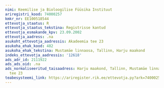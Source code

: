 ```yaml
---
nimi: Keemilise ja Bioloogilise Füüsika Instituut
ariregistri_kood: 74000257
kmkr_nr: EE100518544
ettevotja_staatus: R
ettevotja_staatus_tekstina: Registrisse kantud
ettevotja_esmakande_kpv: 23.09.2002
ettevotja_aadress: .na
asukoht_ettevotja_aadressis: Akadeemia tee 23
asukoha_ehak_kood: 482
asukoha_ehak_tekstina: Mustamäe linnaosa, Tallinn, Harju maakond
indeks_ettevotja_aadressis: '12618'
ads_adr_id: 2111922
ads_ads_oid: .na
ads_normaliseeritud_taisaadress: Harju maakond, Tallinn, Mustamäe linnaosa, Akadeemia
  tee 23
teabesysteemi_link: https://ariregister.rik.ee/ettevotja.py?ark=74000257&ref=rekvisiidid
---
```

